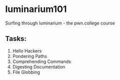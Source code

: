 # luminarium101
Surfing through luminarium - the pwn.college course

## Tasks:
1. Hello Hackers
2. Pondering Paths
3. Comprehending Commands
4. Digesting Documentation
5. File Globbing
